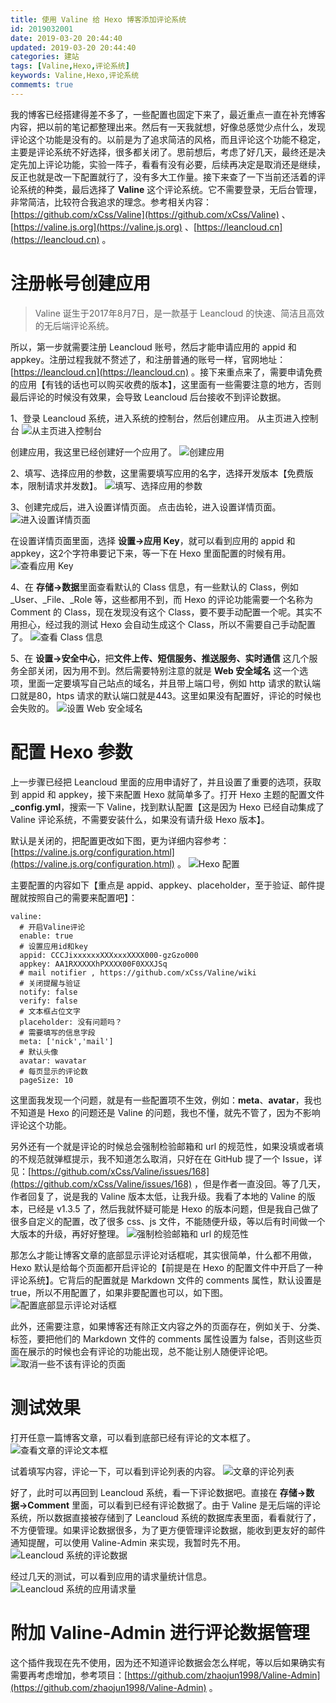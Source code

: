 ```yaml
---
title: 使用 Valine 给 Hexo 博客添加评论系统
id: 2019032001
date: 2019-03-20 20:44:40
updated: 2019-03-20 20:44:40
categories: 建站
tags: [Valine,Hexo,评论系统]
keywords: Valine,Hexo,评论系统
commemts: true
---
```



我的博客已经搭建得差不多了，一些配置也固定下来了，最近重点一直在补充博客内容，把以前的笔记都整理出来。然后有一天我就想，好像总感觉少点什么，发现评论这个功能是没有的。以前是为了追求简洁的风格，而且评论这个功能不稳定，主要是评论系统不好选择，很多都关闭了。思前想后，考虑了好几天，最终还是决定先加上评论功能，实验一阵子，看看有没有必要，后续再决定是取消还是继续，反正也就是改一下配置就行了，没有多大工作量。接下来查了一下当前还活着的评论系统的种类，最后选择了 **Valine** 这个评论系统。它不需要登录，无后台管理，非常简洁，比较符合我追求的理念。参考相关内容：[https://github.com/xCss/Valine](https://github.com/xCss/Valine) 、[https://valine.js.org](https://valine.js.org) 、[https://leancloud.cn](https://leancloud.cn) 。


<!-- more -->


# 注册帐号创建应用


>Valine 诞生于2017年8月7日，是一款基于 Leancloud 的快速、简洁且高效的无后端评论系统。

所以，第一步就需要注册 Leancloud 账号，然后才能申请应用的 appid 和 appkey。注册过程我就不赘述了，和注册普通的账号一样，官网地址：[https://leancloud.cn](https://leancloud.cn) 。接下来重点来了，需要申请免费的应用【有钱的话也可以购买收费的版本】，这里面有一些需要注意的地方，否则最后评论的时候没有效果，会导致 Leancloud 后台接收不到评论数据。

1、登录 Leancloud 系统，进入系统的控制台，然后创建应用。
从主页进入控制台
![从主页进入控制台](https://raw.githubusercontent.com/iplaypi/img-playpi/master/img/old/b7f2e3a3gy1g1d797qim2j21hc0rvq6j.jpg "从主页进入控制台")

创建应用，我这里已经创建好一个应用了。
![创建应用](https://raw.githubusercontent.com/iplaypi/img-playpi/master/img/old/b7f2e3a3gy1g1d79ng997j21hc0q974s.jpg "创建应用")

2、填写、选择应用的参数，这里需要填写应用的名字，选择开发版本【免费版本，限制请求并发数】。
![填写、选择应用的参数](https://raw.githubusercontent.com/iplaypi/img-playpi/master/img/old/b7f2e3a3gy1g1d79uhbrqj21hc0q9q4e.jpg "填写、选择应用的参数")

3、创建完成后，进入设置详情页面。
点击齿轮，进入设置详情页面。
![进入设置详情页面](https://raw.githubusercontent.com/iplaypi/img-playpi/master/img/old/b7f2e3a3gy1g1d79z1cf8j21hc0q9mxq.jpg "进入设置详情页面")

在设置详情页面里面，选择 **设置->应用 Key**，就可以看到应用的 appid 和 appkey，这2个字符串要记下来，等一下在 Hexo 里面配置的时候有用。
![查看应用 Key](https://raw.githubusercontent.com/iplaypi/img-playpi/master/img/old/b7f2e3a3gy1g1d7a30cpmj21hc0q9jt5.jpg "查看应用 Key")

4、在 **存储->数据**里面查看默认的 Class 信息，有一些默认的 Class，例如 \_User、\_File、\_Role 等，这些都用不到，而 Hexo 的评论功能需要一个名称为 Comment 的 Class，现在发现没有这个 Class，要不要手动配置一个呢。其实不用担心，经过我的测试 Hexo 会自动生成这个 Class，所以不需要自己手动配置了。
![查看 Class 信息](https://raw.githubusercontent.com/iplaypi/img-playpi/master/img/old/b7f2e3a3gy1g1d7agpw2ij21hc0q9gnc.jpg "查看 Class 信息")

5、在 **设置->安全中心**，把**文件上传、短信服务、推送服务、实时通信** 这几个服务全部关闭，因为用不到。然后需要特别注意的就是 **Web 安全域名** 这一个选项，里面一定要填写自己站点的域名，并且带上端口号，例如 http 请求的默认端口就是80，htps 请求的默认端口就是443。这里如果没有配置好，评论的时候也会失败的。
![设置 Web 安全域名](https://raw.githubusercontent.com/iplaypi/img-playpi/master/img/old/b7f2e3a3gy1g1d7amoctcj21hc0rv76n.jpg "设置 Web 安全域名")


# 配置 Hexo 参数


上一步骤已经把 Leancloud 里面的应用申请好了，并且设置了重要的选项，获取到 appid 和 appkey，接下来配置 Hexo 就简单多了。打开 Hexo 主题的配置文件 **\_config.yml**，搜索一下 Valine，找到默认配置【这是因为 Hexo 已经自动集成了 Valine 评论系统，不需要安装什么，如果没有请升级 Hexo 版本】。

默认是关闭的，把配置更改如下图，更为详细内容参考：[https://valine.js.org/configuration.html](https://valine.js.org/configuration.html) 。
![Hexo 配置](https://raw.githubusercontent.com/iplaypi/img-playpi/master/img/old/b7f2e3a3gy1g1d7at81uyj20ku0b0dgq.jpg "Hexo 配置")

主要配置的内容如下【重点是 appid、appkey、placeholder，至于验证、邮件提醒就按照自己的需要来配置吧】：

```
valine:
  # 开启Valine评论
  enable: true
  # 设置应用id和key
  appid: CCCJixxxxxxXXXxxxXXXX000-gzGzo000
  appkey: AA1RXXXXXhPXXXX00F0XXXJSq
  # mail notifier , https://github.com/xCss/Valine/wiki
  # 关闭提醒与验证
  notify: false
  verify: false
  # 文本框占位文字
  placeholder: 没有问题吗？
  # 需要填写的信息字段
  meta: ['nick','mail']
  # 默认头像
  avatar: wavatar
  # 每页显示的评论数
  pageSize: 10

```

这里面我发现一个问题，就是有一些配置项不生效，例如：**meta**、**avatar**，我也不知道是 Hexo 的问题还是 Valine 的问题，我也不懂，就先不管了，因为不影响评论这个功能。

另外还有一个就是评论的时候总会强制检验邮箱和 url 的规范性，如果没填或者填的不规范就弹框提示，我不知道怎么取消，只好在在 GitHub 提了一个 Issue，详见：[https://github.com/xCss/Valine/issues/168](https://github.com/xCss/Valine/issues/168) ，但是作者一直没回。等了几天，作者回复了，说是我的 Valine 版本太低，让我升级。我看了本地的 Valine 的版本，已经是 v1.3.5 了，然后我就怀疑可能是 Hexo 的版本问题，但是我自己做了很多自定义的配置，改了很多 css、js 文件，不能随便升级，等以后有时间做一个大版本的升级，再好好整理。
![强制检验邮箱和 url 的规范性](https://raw.githubusercontent.com/iplaypi/img-playpi/master/img/old/b7f2e3a3gy1g1d7da6215j20u30fsdgb.jpg "强制检验邮箱和 url 的规范性")

那怎么才能让博客文章的底部显示评论对话框呢，其实很简单，什么都不用做，Hexo 默认是给每个页面都开启评论的【前提是在 Hexo 的配置文件中开启了一种评论系统】。它背后的配置就是 Markdown 文件的 comments 属性，默认设置是 true，所以不用配置了，如果非要配置也可以，如下图。
![配置底部显示评论对话框](https://raw.githubusercontent.com/iplaypi/img-playpi/master/img/old/b7f2e3a3gy1g1d7dge614j20e408c0sy.jpg "配置底部显示评论对话框")

此外，还需要注意，如果博客还有除正文内容之外的页面存在，例如关于、分类、标签，要把他们的 Markdown 文件的 comments 属性设置为 false，否则这些页面在展示的时候也会有评论的功能出现，总不能让别人随便评论吧。
![取消一些不该有评论的页面](https://raw.githubusercontent.com/iplaypi/img-playpi/master/img/old/b7f2e3a3gy1g1d7djunr3j20no03iq2r.jpg "取消一些不该有评论的页面")


# 测试效果


打开任意一篇博客文章，可以看到底部已经有评论的文本框了。
![查看文章的评论文本框](https://raw.githubusercontent.com/iplaypi/img-playpi/master/img/old/b7f2e3a3gy1g1d7e6uw4mj20uk0o2q3s.jpg "查看文章的评论文本框")

试着填写内容，评论一下，可以看到评论列表的内容。
![文章的评论列表](https://raw.githubusercontent.com/iplaypi/img-playpi/master/img/old/b7f2e3a3gy1g1d7e3f5njj20ta0q3750.jpg "文章的评论列表")

好了，此时可以再回到 Leancloud 系统，看一下评论数据吧。直接在 **存储->数据->Comment** 里面，可以看到已经有评论数据了。由于 Valine 是无后端的评论系统，所以数据直接被存储到了 Leancloud 系统的数据库表里面，看看就行了，不方便管理。如果评论数据很多，为了更方便管理评论数据，能收到更友好的邮件通知提醒，可以使用 Valine-Admin 来实现，我暂时先不用。
![Leancloud 系统的评论数据](https://raw.githubusercontent.com/iplaypi/img-playpi/master/img/old/b7f2e3a3gy1g1d7dzjwhgj21hc0q9jt1.jpg "Leancloud 系统的评论数据")

经过几天的测试，可以看到应用的请求量统计信息。
![Leancloud 系统的应用请求量](https://raw.githubusercontent.com/iplaypi/img-playpi/master/img/old/b7f2e3a3gy1g1d7dvlarqj21hc0rwt9f.jpg "Leancloud 系统的应用请求量")


# 附加 Valine-Admin 进行评论数据管理


这个插件我现在先不使用，因为还不知道评论数据会怎么样呢，等以后如果确实有需要再考虑增加，参考项目：[https://github.com/zhaojun1998/Valine-Admin](https://github.com/zhaojun1998/Valine-Admin) 。

